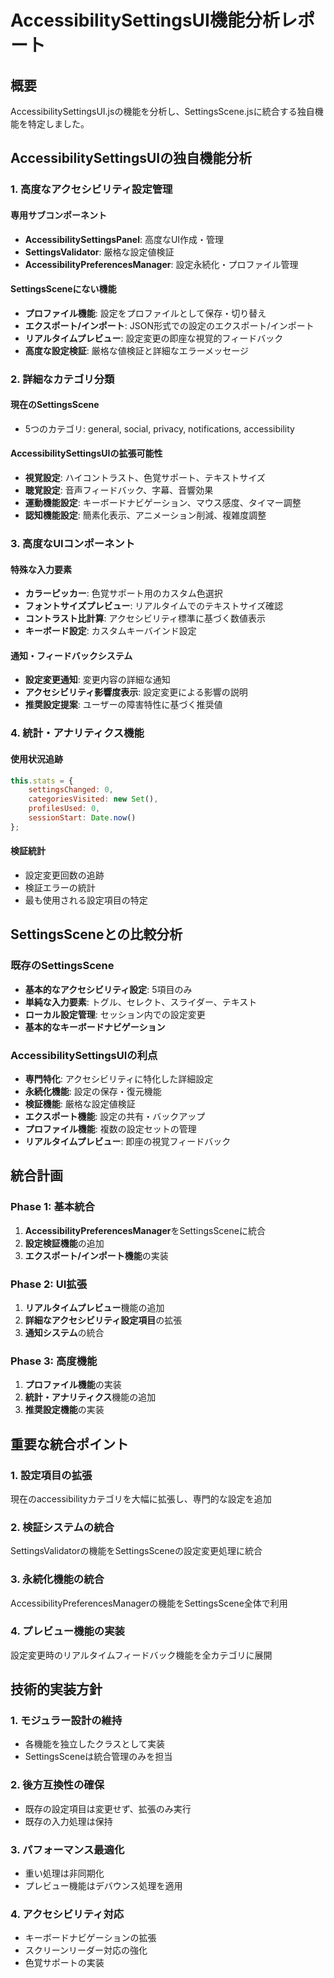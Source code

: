# AccessibilitySettingsUI機能分析レポート

## 概要

AccessibilitySettingsUI.jsの機能を分析し、SettingsScene.jsに統合する独自機能を特定しました。

## AccessibilitySettingsUIの独自機能分析

### 1. 高度なアクセシビリティ設定管理

#### 専用サブコンポーネント
- **AccessibilitySettingsPanel**: 高度なUI作成・管理
- **SettingsValidator**: 厳格な設定値検証
- **AccessibilityPreferencesManager**: 設定永続化・プロファイル管理

#### SettingsSceneにない機能
- **プロファイル機能**: 設定をプロファイルとして保存・切り替え
- **エクスポート/インポート**: JSON形式での設定のエクスポート/インポート
- **リアルタイムプレビュー**: 設定変更の即座な視覚的フィードバック
- **高度な設定検証**: 厳格な値検証と詳細なエラーメッセージ

### 2. 詳細なカテゴリ分類

#### 現在のSettingsScene
- 5つのカテゴリ: general, social, privacy, notifications, accessibility

#### AccessibilitySettingsUIの拡張可能性
- **視覚設定**: ハイコントラスト、色覚サポート、テキストサイズ
- **聴覚設定**: 音声フィードバック、字幕、音響効果
- **運動機能設定**: キーボードナビゲーション、マウス感度、タイマー調整
- **認知機能設定**: 簡素化表示、アニメーション削減、複雑度調整

### 3. 高度なUIコンポーネント

#### 特殊な入力要素
- **カラーピッカー**: 色覚サポート用のカスタム色選択
- **フォントサイズプレビュー**: リアルタイムでのテキストサイズ確認
- **コントラスト比計算**: アクセシビリティ標準に基づく数値表示
- **キーボード設定**: カスタムキーバインド設定

#### 通知・フィードバックシステム
- **設定変更通知**: 変更内容の詳細な通知
- **アクセシビリティ影響度表示**: 設定変更による影響の説明
- **推奨設定提案**: ユーザーの障害特性に基づく推奨値

### 4. 統計・アナリティクス機能

#### 使用状況追跡
```javascript
this.stats = {
    settingsChanged: 0,
    categoriesVisited: new Set(),
    profilesUsed: 0,
    sessionStart: Date.now()
};
```

#### 検証統計
- 設定変更回数の追跡
- 検証エラーの統計
- 最も使用される設定項目の特定

## SettingsSceneとの比較分析

### 既存のSettingsScene
- **基本的なアクセシビリティ設定**: 5項目のみ
- **単純な入力要素**: トグル、セレクト、スライダー、テキスト
- **ローカル設定管理**: セッション内での設定変更
- **基本的なキーボードナビゲーション**

### AccessibilitySettingsUIの利点
- **専門特化**: アクセシビリティに特化した詳細設定
- **永続化機能**: 設定の保存・復元機能
- **検証機能**: 厳格な設定値検証
- **エクスポート機能**: 設定の共有・バックアップ
- **プロファイル機能**: 複数の設定セットの管理
- **リアルタイムプレビュー**: 即座の視覚フィードバック

## 統合計画

### Phase 1: 基本統合
1. **AccessibilityPreferencesManager**をSettingsSceneに統合
2. **設定検証機能**の追加
3. **エクスポート/インポート機能**の実装

### Phase 2: UI拡張
1. **リアルタイムプレビュー**機能の追加
2. **詳細なアクセシビリティ設定項目**の拡張
3. **通知システム**の統合

### Phase 3: 高度機能
1. **プロファイル機能**の実装
2. **統計・アナリティクス**機能の追加
3. **推奨設定機能**の実装

## 重要な統合ポイント

### 1. 設定項目の拡張
現在のaccessibilityカテゴリを大幅に拡張し、専門的な設定を追加

### 2. 検証システムの統合
SettingsValidatorの機能をSettingsSceneの設定変更処理に統合

### 3. 永続化機能の統合
AccessibilityPreferencesManagerの機能をSettingsScene全体で利用

### 4. プレビュー機能の実装
設定変更時のリアルタイムフィードバック機能を全カテゴリに展開

## 技術的実装方針

### 1. モジュラー設計の維持
- 各機能を独立したクラスとして実装
- SettingsSceneは統合管理のみを担当

### 2. 後方互換性の確保
- 既存の設定項目は変更せず、拡張のみ実行
- 既存の入力処理は保持

### 3. パフォーマンス最適化
- 重い処理は非同期化
- プレビュー機能はデバウンス処理を適用

### 4. アクセシビリティ対応
- キーボードナビゲーションの拡張
- スクリーンリーダー対応の強化
- 色覚サポートの実装